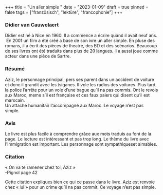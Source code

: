 +++
title = "Un aller simple "
date = "2023-01-09"
draft = true
pinned = false
tags = ["französisch", "lektüre", "francophonie"]
+++
### Didier van Cauwelaert 

Didier est né à Nice en 1960. Il a commence a écrire quand il avait neuf ans.  En 2001 un film a été créé a base de son ivre un aller simple. En pluse des romans, il a écrit des pièces de theatre, des BD et des scénarios. Beaucoup de ses livres ont été traduits dans plus de 20 langues. Il a aussi joue comme acteur dans une pièce de Sartre.

### Résumé

Aziz, le personnage principal, pers ses parent dans un accident de voiture et donc il grandit avec les tsiganes. Il vole les radios des voitures. Plus tard, la police l’arrête pour un vole d’une bague qu’il na pas commis. Ont le revois aux Maroc, meme s’il est française et ces faux paiers qui disent qu’il est marocain.\
Un attaché humanitair l‘accompagné aux Maroc. Le voyage n’est pas simple.

### Avis

Le livre est plus facile à comprendre grâce aux mots traduis au font de la page. Le lecture est intéressant et pas trop long. Le thème du livre avec l'immigration est important. Les personnage sont sympathiqueset aimables.

### Citation 

« On va te ramener chez toi, Aziz »\
-Pignol page 42

Cette citation expliques bien ce qui ce passe dans le livre. Aziz est renvoie chez « lui » pour un crime qu’il na pas commit. Ce voyage n’est pas simple.